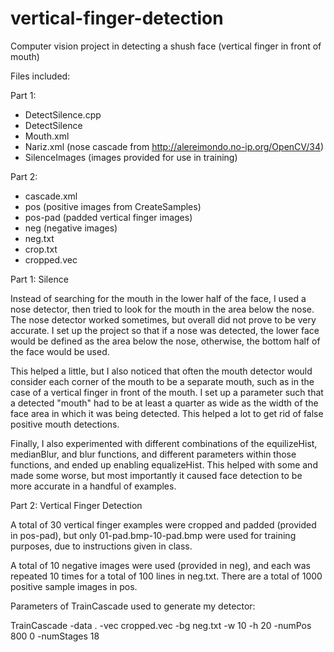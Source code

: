 # vertical-finger-detection
Computer vision project in detecting a shush face (vertical finger in front of mouth)

Files included:

Part 1:
- DetectSilence.cpp
- DetectSilence
- Mouth.xml
- Nariz.xml (nose cascade from http://alereimondo.no-ip.org/OpenCV/34)
- SilenceImages (images provided for use in training)

Part 2:
- cascade.xml
- pos (positive images from CreateSamples)
- pos-pad (padded vertical finger images)
- neg (negative images)
- neg.txt 
- crop.txt
- cropped.vec

Part 1: Silence

Instead of searching for the mouth in the lower half of the face, I used a nose detector, then tried to look for the mouth in the area below the nose. The nose detector worked sometimes, but overall did not prove to be very accurate. I set up the project so that if a nose was detected, the lower face would be defined as the area below the nose, otherwise, the bottom half of the face would be used. 

This helped a little, but I also noticed that often the mouth detector would consider each corner of the mouth to be a separate mouth, such as in the case of a vertical finger in front of the mouth. I set up a parameter such that a detected "mouth" had to be at least a quarter as wide as the width of the face area in which it was being detected. This helped a lot to get rid of false positive mouth detections. 

Finally, I also experimented with different combinations of the equilizeHist, medianBlur, and blur functions, and different parameters within those functions, and ended up enabling equalizeHist. This helped with some and made some worse, but most importantly it caused face detection to be more accurate in a handful of examples. 

Part 2: Vertical Finger Detection

A total of 30 vertical finger examples were cropped and padded (provided in pos-pad), but only 01-pad.bmp-10-pad.bmp were used for training purposes, due to instructions given in class. 

A total of 10 negative images were used (provided in neg), and each was repeated 10 times for a total of 100 lines in neg.txt. 
There are a total of 1000 positive sample images in pos. 

Parameters of TrainCascade used to generate my detector:

TrainCascade -data . -vec cropped.vec -bg neg.txt -w 10 -h 20 -numPos 800 0 -numStages 18
